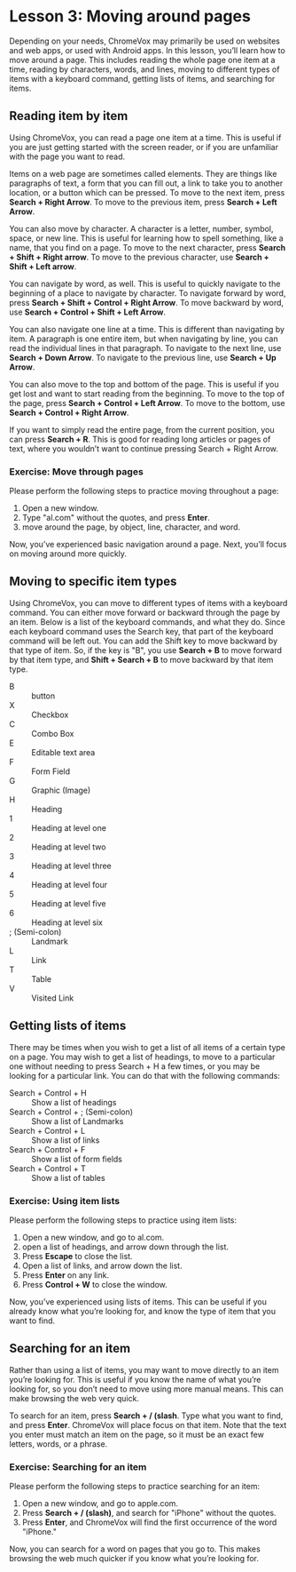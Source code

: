 # Lesson 3: Moving around pages

Depending on your needs, ChromeVox may primarily be used on websites
and web apps, or used with Android apps. In this lesson, you’ll learn
how to move around a page. This includes reading the whole page one
item at a time, reading by characters, words, and lines, moving to
different types of items with a keyboard command, getting lists of
items, and searching for items.

## Reading item by item

Using ChromeVox, you can read a page one item at a time. This is
useful if you are just getting started with the screen reader, or if
you are unfamiliar with the page you want to read.

Items on a web page are sometimes called elements. They are things
like paragraphs of text, a form that you can fill out, a link to take
you to another location, or a button which can be pressed. To move to
the next item, press **Search + Right Arrow**. To move to the previous
item, press **Search + Left Arrow**.

You can also move by character. A character is a letter, number,
symbol, space, or new line. This is useful for learning how to spell
something, like a name, that you find on a page. To move to the next character, press
**Search + Shift + Right arrow**. To move to the previous character,
use **Search + Shift + Left arrow**.

You can navigate by word, as well. This is useful to quickly navigate
to the beginning of a place to navigate by character. To navigate
forward by word, press **Search + Shift + Control + Right Arrow**. To
move backward by word, use **Search + Control + Shift + Left Arrow**.

You can also navigate one line at a time. This is different than
navigating by item. A paragraph is one entire item, but when
navigating by line, you can read the individual lines in that
paragraph. To navigate to the next line, use **Search + Down Arrow**.
To navigate to the previous line, use **Search + Up Arrow**.

You can also move to the top and bottom of the page. This is useful if
you get lost and want to start reading from the beginning. To move to
the top of the page, press **Search + Control + Left Arrow**. To move
to the bottom, use **Search + Control + Right Arrow**.

If you want to simply read the entire page, from the current position,
you can press **Search + R**. This is good for reading long articles
or pages of text, where you wouldn’t want to continue pressing
Search + Right Arrow.

### Exercise: Move through pages

Please perform the following steps to practice moving throughout a
page:

1. Open a new window.
2. Type "al.com" without the quotes, and press **Enter**.
3. move around the page, by object, line, character, and word.

Now, you’ve experienced basic navigation around a page. Next, you’ll
focus on moving around more quickly.

## Moving to specific item types

Using ChromeVox, you can move to different types of items with a
keyboard command. You can either move forward or backward through the
page by an item. Below is a list of the keyboard commands, and what
they do. Since each keyboard command uses the Search key, that part of
the keyboard command will be left out. You can add the Shift key to
move backward by that type of item. So, if the key is "B", you use
**Search + B** to move forward by that item type, and **Shift +
Search + B** to move backward by that item type.

<dl>
<dt>B</dt>
<dd>button</dd>
<dt>X</dt>
<dd>Checkbox</dd>
<dt>C</dt>
<dd>Combo Box</dd>
<dt>E</dt>
<dd>Editable text area</dd>
<dt>F</dt>
<dd>Form Field</dd>
<dt>G</dt>
<dd>Graphic (Image)</dd>
<dt>H</dt>
<dd>Heading</dd>
<dt>1</dt>
<dd>Heading at level one</dd>
<dt>2</dt>
<dd>Heading at level two</dd>
<dt>3</dt>
<dd>Heading at level three</dd>
<dt>4</dt>
<dd>Heading at level four</dd>
<dt>5</dt>
<dd>Heading at level five</dd>
<dt>6</dt>
<dd>Heading at level six</dd>
<dt>; (Semi-colon)</dt>
<dd>Landmark</dd>
<dt>L</dt>
<dd>Link</dd>
<dt>T</dt>
<dd>Table</dd>
<dt>V</dt>
<dd>Visited Link</dd>
</dl>

## Getting lists of items

There may be times when you wish to get a list of all items of a
certain type on a page. You may wish to get a list of headings, to
move to a particular one without needing to press Search + H a few
times, or you may be looking for a particular link. You can do that
with the following commands:

<dl>
<dt>Search + Control + H</dt>
<dd>Show a list of headings</dd>
<dt>Search + Control + ; (Semi-colon)</dt>
<dd>Show a list of Landmarks</dd>
<dt>Search + Control + L</dt>
<dd>Show a list of links</dd>
<dt>Search + Control + F</dt>
<dd>Show a list of form fields</dd>
<dt>Search + Control + T</dt>
<dd>Show a list of tables</dd>
</dl>

### Exercise: Using item lists

Please perform the following steps to practice using item lists:

1. Open a new window, and go to al.com.
2. open a list of headings, and arrow down through the list.
3. Press **Escape** to close the list.
4. Open a list of links, and arrow down the list.
5. Press **Enter** on any link.
6. Press **Control + W** to close the window.

Now, you’ve experienced using lists of items. This can be useful if
you already know what you’re looking for, and know the type of item
that you want to find.

## Searching for an item

Rather than using a list of items, you may want to move directly to an
item you’re looking for. This is useful if you know the name of what
you’re looking for, so you don’t need to move using more manual means.
This can make browsing the web very quick.

To search for an item, press **Search + / (slash**. Type what you want
to find, and press **Enter**. ChromeVox will place focus on that item.
Note that the text you enter must match an item on the page, so it
must be an exact few letters, words, or a phrase.

### Exercise: Searching for an item

Please perform the following steps to practice searching for an item:

1. Open a new window, and go to apple.com.
2. Press **Search + / (slash)**, and search for "iPhone" without the
   quotes.
3. Press **Enter**, and ChromeVox will find the first occurrence of
   the word "iPhone."

Now, you can search for a word on pages that you go to. This makes
browsing the web much quicker if you know what you’re looking for.
